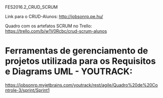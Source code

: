 FES2016.2_CRUD_SCRUM

Link para o CRUD-Alunos: http://jobsonrp.pe.hu/

Quadro com os artefatos SCRUM no Trello: https://trello.com/b/w1V0Rcbc/crud-scrum-alunos

# Ferramentas de gerenciamento de projetos utilizada para os Requisitos e Diagrams UML - YOUTRACK:
https://jobsonrp.myjetbrains.com/youtrack/rest/agile/Quadro%20de%20Controle-3/sprint/Sprint1

